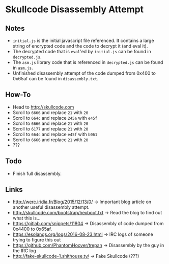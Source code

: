 # Skullcode Disassembly Attempt

## Notes
+ `initial.js` is the initial javascript file referenced. It contains a large string of encrypted code and the code to decrypt it (and eval it).
+ The decrypted code that is `eval`'ed by `initial.js` can be found in `decrypted.js`.
+ The `asm.js` library code that is referenced in `decrypted.js` can be found in `asm.js`.
+ Unfinished disassembly attempt of the code dumped from 0x400 to 0x65af can be found in `disassembly.txt`.

## How-To
+ Head to http://skullcode.com
+ Scroll to `6666` and replace `21` with `20`
+ Scroll to `664c` and replace `245a` with `e45f`
+ Scroll to `6666` and replace `21` with `20`
+ Scroll to `6177` and replace `21` with `20`
+ Scroll to `664c` and replace `e45f` with `b061`
+ Scroll to `6666` and replace `21` with `20`
+ ???

## Todo
+ Finish full disassembly.

## Links
+ http://werc.iridia.fr/Blog/2015/12/13/0/ -> Important blog article on another useful disassembly attempt.
+ http://skullcode.com/bootstrap/hexboot.txt -> Read the blog to find out what this is...
+ https://gitlab.com/snippets/11804 -> Disassembly of code dumped from 0x4400 to 0x65af.
+ https://esolangs.org/logs/2016-08-23.html -> IRC logs of someone trying to figure this out
+ https://github.com/PhantomHoover/trepan -> Disassembly by the guy in the IRC log
+ http://fake-skullcode-1.shithouse.tv/ -> Fake Skullcode (???)

